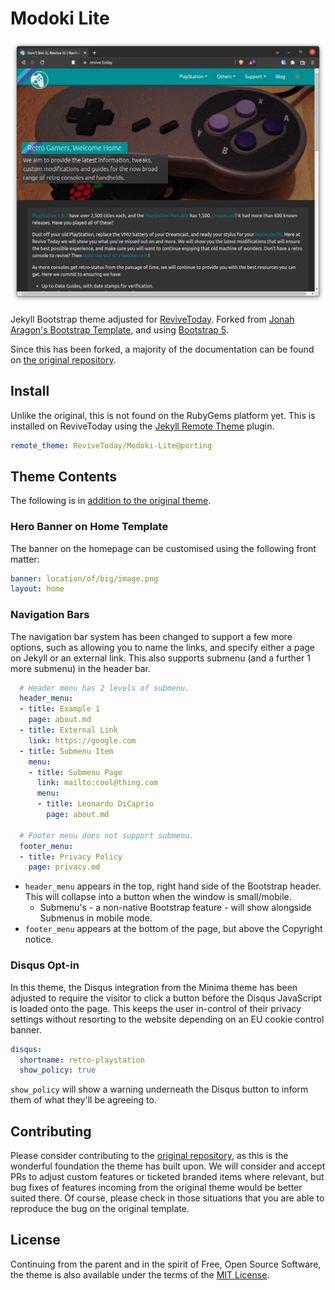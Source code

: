 # Modoki Lite

![](/screenshot.png)

Jekyll Bootstrap theme adjusted for [ReviveToday][rt]. Forked from [Jonah Aragon's Bootstrap Template][upstream], and using [Bootstrap 5]().

Since this has been forked, a majority of the documentation can be found on [the original repository][upstream].

## Install

Unlike the original, this is not found on the RubyGems platform yet. This is installed on ReviveToday using the [Jekyll Remote Theme](https://github.com/benbalter/jekyll-remote-theme) plugin.

```yaml
remote_theme: ReviveToday/Modoki-Lite@porting
```

## Theme Contents

The following is in [addition to the original theme](https://github.com/jonaharagon/jekyll-bootstrap-theme#theme-contents).

### Hero Banner on Home Template

The banner on the homepage can be customised using the following front matter:

```yaml
banner: location/of/big/image.png
layout: home

```

### Navigation Bars

The navigation bar system has been changed to support a few more options, such as allowing you to name the links, and specify either a page on Jekyll or an external link. This also supports submenu (and a further 1 more submenu) in the header bar.

```yaml
  # Header menu has 2 levels of submenu.
  header_menu:
  - title: Example 1
    page: about.md
  - title: External Link
    link: https://google.com
  - title: Submenu Item
    menu:
    - title: Submenu Page
      link: mailto:cool@thing.com
      menu:
      - title: Leonardo DiCaprio
        page: about.md
  
  # Footer menu does not support submenu.
  footer_menu:
  - title: Privacy Policy
    page: privacy.md
```

* `header_menu` appears in the top, right hand side of the Bootstrap header. This will collapse into a button when the window is small/mobile.
  * Submenu's - a non-native Bootstrap feature - will show alongside Submenus in mobile mode.
* `footer_menu` appears at the bottom of the page, but above the Copyright notice.

### Disqus Opt-in

In this theme, the Disqus integration from the Minima theme has been adjusted to require the visitor to click a button before the Disqus JavaScript is loaded onto the page. This keeps the user in-control of their privacy settings without resorting to the website depending on an EU cookie control banner.

```yaml
disqus:
  shortname: retro-playstation
  show_policy: true
```

`show_policy` will show a warning underneath the Disqus button to inform them of what they'll be agreeing to. 

## Contributing

Please consider contributing to the [original repository][upstream], as this is the wonderful foundation the theme has built upon. We will consider and accept PRs to adjust custom features or ticketed branded items where relevant, but bug fixes of features incoming from the original theme would be better suited there. Of course, please check in those situations that you are able to reproduce the bug on the original template.

## License

Continuing from the parent and in the spirit of Free, Open Source Software, the theme is also available under the terms of the [MIT License](https://opensource.org/licenses/MIT).

[rt]: https://revive.today
[upstream]: https://github.com/jonaharagon/jekyll-bootstrap-theme
